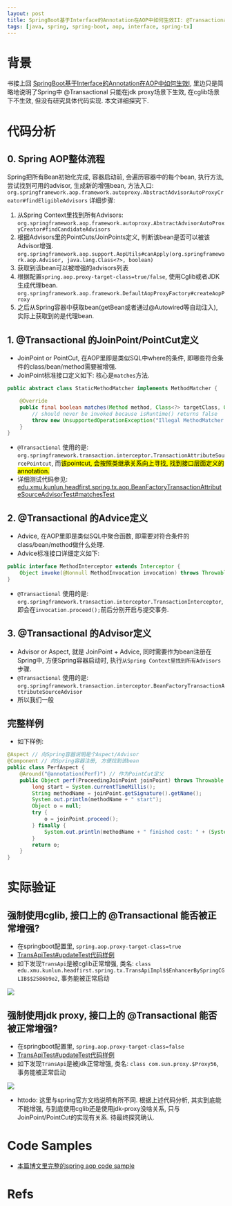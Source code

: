 ```yaml
---
layout: post
title: SpringBoot基于Interface的Annotation在AOP中如何生效II: @Transactional 实现原理研究 
tags: [java, spring, spring-boot, aop, interface, spring-tx]
---
```


# 背景
书接上回 [SpringBoot基于Interface的Annotation在AOP中如何生效I](https://davyjones2010.github.io/2022-06-03-spring-annotation-on-interface/),
里边只是简略地说明了Spring中 @Transactional 只能在jdk proxy场景下生效, 在cglib场景下不生效, 但没有研究具体代码实现.
本文详细探究下.

# 代码分析
## 0. Spring AOP整体流程
Spring把所有Bean初始化完成, 容器启动前, 会遍历容器中的每个bean, 执行方法, 尝试找到可用的advisor, 生成新的增强bean, 方法入口: `org.springframework.aop.framework.autoproxy.AbstractAdvisorAutoProxyCreator#findEligibleAdvisors`
详细步骤: 
1. 从Spring Context里找到所有Advisors: `org.springframework.aop.framework.autoproxy.AbstractAdvisorAutoProxyCreator#findCandidateAdvisors`
2. 根据Advisors里的PointCuts/JoinPoints定义, 判断该bean是否可以被该Advisor增强. `org.springframework.aop.support.AopUtils#canApply(org.springframework.aop.Advisor, java.lang.Class<?>, boolean)`
3. 获取到该bean可以被增强的advisors列表
4. 根据配置`spring.aop.proxy-target-class=true/false`, 使用Cglib或者JDK生成代理bean. `org.springframework.aop.framework.DefaultAopProxyFactory#createAopProxy`
5. 之后从Spring容器中获取bean(getBean或者通过@Autowired等自动注入), 实际上获取到的是代理bean.


## 1. @Transactional 的JoinPoint/PointCut定义

- JoinPoint or PointCut, 在AOP里即是类似SQL中where的条件, 即哪些符合条件的class/bean/method需要被增强.
- JoinPoint标准接口定义如下: 核心是`matches`方法.

```java
public abstract class StaticMethodMatcher implements MethodMatcher {

	@Override
	public final boolean matches(Method method, Class<?> targetClass, Object... args) {
		// should never be invoked because isRuntime() returns false
		throw new UnsupportedOperationException("Illegal MethodMatcher usage");
	}
}
```

- `@Transactional` 使用的是: `org.springframework.transaction.interceptor.TransactionAttributeSourcePointcut`, 而<mark>该pointcut, 会按照类继承关系向上寻找, 找到接口层面定义的annotation.</mark> 
- 详细测试代码参见: [edu.xmu.kunlun.headfirst.spring.tx.aop.BeanFactoryTransactionAttributeSourceAdvisorTest#matchesTest](https://github.com/DavyJones2010/head-first-spring/blob/feature/20220603_annotation_on_interface/src/test/java/edu/xmu/kunlun/headfirst/spring/tx/aop/BeanFactoryTransactionAttributeSourceAdvisorTest.java) 

## 2. @Transactional 的Advice定义

- Advice, 在AOP里即是类似SQL中聚合函数, 即需要对符合条件的class/bean/method做什么处理.
- Advice标准接口详细定义如下: 

```java
public interface MethodInterceptor extends Interceptor {
	Object invoke(@Nonnull MethodInvocation invocation) throws Throwable;
}
```

- `@Transactional` 使用的是: `org.springframework.transaction.interceptor.TransactionInterceptor`, 即会在`invocation.proceed();`前后分别开启与提交事务.

## 3. @Transactional 的Advisor定义

- Advisor or Aspect, 就是 JoinPoint + Advice, 同时需要作为bean注册在Spring中, 方便Spring容器启动时, 执行`从Spring Context里找到所有Advisors`步骤.
- `@Transactional` 使用的是: `org.springframework.transaction.interceptor.BeanFactoryTransactionAttributeSourceAdvisor`
- 所以我们一般

## 完整样例

- 如下样例: 

```java
@Aspect // 向Spring容器说明是个Aspect/Advisor
@Component // 向Spring容器注册, 方便找到该bean
public class PerfAspect {
    @Around("@annotation(Perf)") // 作为PointCut定义
    public Object perf(ProceedingJoinPoint joinPoint) throws Throwable { //方法体作为Advice
        long start = System.currentTimeMillis();
        String methodName = joinPoint.getSignature().getName();
        System.out.println(methodName + " start");
        Object o = null;
        try {
            o = joinPoint.proceed();
        } finally {
            System.out.println(methodName + " finished cost: " + (System.currentTimeMillis() - start));
        }
        return o;
    }
}
```

# 实际验证

## 强制使用cglib, 接口上的 @Transactional 能否被正常增强?

- 在springboot配置里, `spring.aop.proxy-target-class=true`
- [TransApiTest#updateTest代码样例](https://github.com/DavyJones2010/head-first-spring/blob/feature/20220603_annotation_on_interface/src/test/java/edu/xmu/kunlun/headfirst/spring/tx/TransApiTest.java)
- 如下发现`TransApi`是被cglib正常增强, 类名: `class edu.xmu.kunlun.headfirst.spring.tx.TransApiImpl$$EnhancerBySpringCGLIB$$2586b9e2`, 事务能被正常启动

![](https://davywalker-bucket.oss-cn-shanghai.aliyuncs.com/img/202206062333446.png)



## 强制使用jdk proxy, 接口上的 @Transactional 能否被正常增强?

- 在springboot配置里, `spring.aop.proxy-target-class=false`
- [TransApiTest#updateTest代码样例](https://github.com/DavyJones2010/head-first-spring/blob/feature/20220603_annotation_on_interface/src/test/java/edu/xmu/kunlun/headfirst/spring/tx/TransApiTest.java)
- 如下发现`TransApi`是被jdk正常增强, 类名: `class com.sun.proxy.$Proxy56`, 事务能被正常启动

![](https://davywalker-bucket.oss-cn-shanghai.aliyuncs.com/img/202206062335278.png)

- httodo: 这里与spring官方文档说明有所不同. 根据上述代码分析, 其实到底能不能增强, 与到底使用cglib还是使用jdk-proxy没啥关系, 只与JoinPoint/PointCut的实现有关系. 待最终探究确认.

# Code Samples
- [本篇博文里完整的spring aop code sample](https://github.com/DavyJones2010/head-first-spring/tree/feature/20220603_annotation_on_interface)

# Refs
